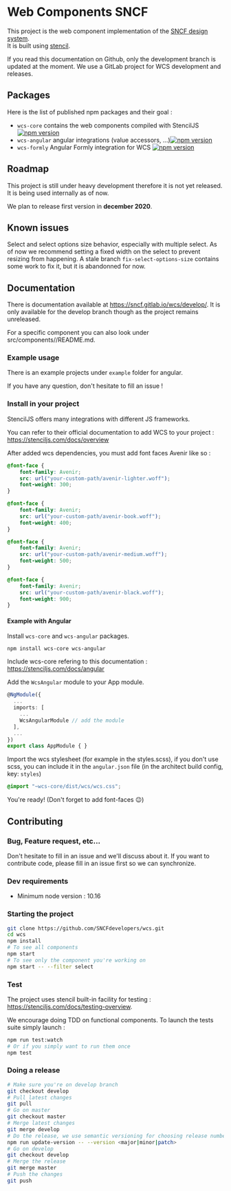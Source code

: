 # Web Components SNCF 

This project is the web component implementation of the [SNCF design system](https://designmetier-bootstrap.sncf.fr/).  
It is built using [stencil](https://github.com/ionic-team/stencil).

If you read this documentation on Github, only the development branch is updated at the moment. We use a GitLab project for WCS development and releases.

## Packages

Here is the list of published npm packages and their goal :

- `wcs-core` contains the web components compiled with StencilJS [![npm version](https://badge.fury.io/js/wcs-core.svg)](https://badge.fury.io/js/wcs-core)
- `wcs-angular` angular integrations (value accessors, ...)[![npm version](https://badge.fury.io/js/wcs-angular.svg)](https://badge.fury.io/js/wcs-angular)
- `wcs-formly` Angular Formly integration for WCS [![npm version](https://badge.fury.io/js/wcs-formly.svg)](https://badge.fury.io/js/wcs-formly)

## Roadmap

This project is still under heavy development therefore it is not yet released. It is being used internally as of now.

We plan to release first version in **december 2020**.

## Known issues

Select and select options size behavior, especially with multiple select. As of now we recommend setting a fixed width on the select to prevent resizing from happening. A stale branch `fix-select-options-size` contains some work to fix it, but it is abandonned for now.

## Documentation

There is documentation available at https://sncf.gitlab.io/wcs/develop/. It is only available for the develop branch though as the project remains unreleased.

For a specific component you can also look under src/components/<the-component-you-want-the-doc-for>/README.md.
    
### Example usage

There is an example projects under `example` folder for angular.

If you have any question, don't hesitate to fill an issue !

### Install in your project

StencilJS offers many integrations with different JS frameworks.

You can refer to their official documentation to add WCS to your project : https://stenciljs.com/docs/overview

After added wcs dependencies, you must add font faces Avenir like so :

```css
@font-face {
    font-family: Avenir;
    src: url("your-custom-path/avenir-lighter.woff");
    font-weight: 300;
}

@font-face {
    font-family: Avenir;
    src: url("your-custom-path/avenir-book.woff");
    font-weight: 400;
}

@font-face {
    font-family: Avenir;
    src: url("your-custom-path/avenir-medium.woff");
    font-weight: 500;
}

@font-face {
    font-family: Avenir;
    src: url("your-custom-path/avenir-black.woff");
    font-weight: 900;
}
```

#### Example with Angular

Install `wcs-core` and `wcs-angular` packages.

```
npm install wcs-core wcs-angular
```

Include wcs-core refering to this documentation : https://stenciljs.com/docs/angular

Add the `WcsAngular` module to your App module.

```ts
@NgModule({
  ...
  imports: [
    ...
    WcsAngularModule // add the module
  ],
  ...
})
export class AppModule { }
```

Import the wcs stylesheet (for example in the styles.scss), if you don't use scss, you can include it in the `angular.json` file (in the architect build config, key: `styles`)

```scss
@import "~wcs-core/dist/wcs/wcs.css";
```

You're ready! (Don't forget to add font-faces 😉)

## Contributing

### Bug, Feature request, etc...

Don't hesitate to fill in an issue and we'll discuss about it. If you want to contribute code, please fill in an issue first so we can synchronize.

### Dev requirements

- Minimum node version : 10.16

### Starting the project

```sh
git clone https://github.com/SNCFdevelopers/wcs.git
cd wcs
npm install
# To see all components
npm start
# To see only the component you're working on
npm start -- --filter select
```

### Test

The project uses stencil built-in facility for testing : https://stenciljs.com/docs/testing-overview.

We encourage doing TDD on functional components. To launch the tests suite simply launch :

```sh
npm run test:watch
# Or if you simply want to run them once
npm test
```

### Doing a release

```sh
# Make sure you're on develop branch
git checkout develop
# Pull latest changes
git pull
# Go on master
git checkout master
# Merge latest changes
git merge develop
# Do the release, we use semantic versioning for choosing release number
npm run update-version -- --version <major|minor|patch>
# Go on develop
git checkout develop
# Merge the release
git merge master
# Push the changes
git push
```
